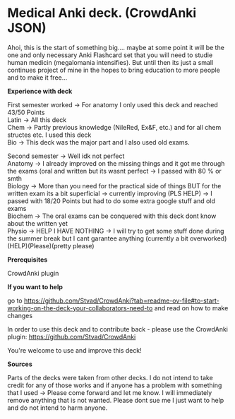 # Medical Anki deck. (CrowdAnki JSON)
Ahoi, 
this is the start of something big.... maybe at some point it will be the one and only necessary Anki Flashcard set that you will need to studie human medicin (megalomania intensifies).
But until then its just a small continues project of mine in the hopes to bring education to more people and to make it free...

**Experience with deck**

First semester worked → For anatomy I only used this deck and reached 43/50 Points  
Latin → All this deck  
Chem → Partly previous knowledge (NileRed, Ex&F, etc.) and for all chem structes etc. I used this deck  
Bio → This deck was the major part and I also used old exams.  

Second semester → Well idk not perfect  
Anatomy → I already improved on the missing things and it got me through the exams (oral and written but its wasnt perfect → I passed with 80 % or smth  
Biology → More than you need for the practical side of things BUT for the written exam its a bit superficial → currently improving (PLS HELP) → I passed with 18/20 Points but had to do some extra google stuff and old exams  
Biochem → The oral exams can be conquered with this deck dont know about the written yet  
Physio → HELP I HAVE NOTHING → I will try to get some stuff done during the summer break but I cant garantee anything (currently a bit overworked) (HELP)(Please)(pretty please)  

**Prerequisites**

CrowdAnki plugin


**If you want to help** 

go to https://github.com/Stvad/CrowdAnki?tab=readme-ov-file#to-start-working-on-the-deck-your-collaborators-need-to and read on how to make changes


In order to use this deck and to contribute back - please use the CrowdAnki plugin: https://github.com/Stvad/CrowdAnki

You're welcome to use and improve this deck!

**Sources**

Parts of the decks were taken from other decks. I do not intend to take credit for any of those works and if anyone has a problem with something that I used → Please come forward and let me know.
I will immediately remove anything that is not wanted. Please dont sue me I just want to help and do not intend to harm anyone.
